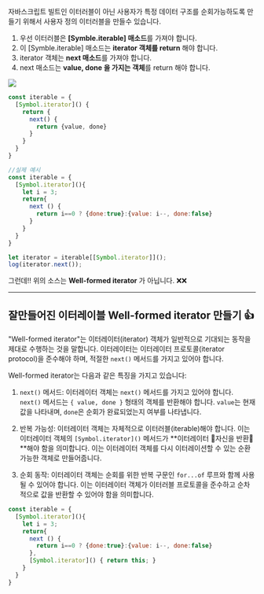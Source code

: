 자바스크립트 빌트인 이터러블이 아닌 사용자가 특정 데이터 구조를 순회가능하도록 만들기 위해서 사용자 정의 이터러블을 만들수 있습니다. 

1. 우선 이터러블은 **[Symble.iterable] 매소드**를 가져야 합니다.
2. 이 [Symble.iterable] 매소드는 **iterator 객체를 return** 해야 합니다.
3. iterator 객체는 **next 매소드**를 가져야 합니다.
4. next 매소드는 **value, done 을 가지는 객체**를 return 해야 합니다.

![](https://velog.velcdn.com/images/boyeon_jeong/post/24204812-b0fb-4597-bf13-3fad591dab5f/image.png)



```javascript
const iterable = {
  [Symbol.iterator]() {
    return {
      next() {
        return {value, done}
      }
    }
  }
}

//실제 예시
const iterable = {
  [Symbol.iterator](){
    let i = 3;
    return{
      next () {
        return i==0 ? {done:true}:{value: i--, done:false}
      }
    }
  }
}

let iterator = iterable[[Symbol.iterator]]();
log(iterator.next());
```

그런데!! 위의 소스는 **Well-formed iterator** 가 아닙니다. ❌❌

---
## 잘만들어진 이터레이블 Well-formed iterator 만들기 👍


"Well-formed iterator"는 이터레이터(iterator) 객체가 일반적으로 기대되는 동작을 제대로 수행하는 것을 말합니다. 이터레이터는 이터레이터 프로토콜(iterator protocol)을 준수해야 하며, 적절한 `next()` 메서드를 가지고 있어야 합니다.

Well-formed iterator는 다음과 같은 특징을 가지고 있습니다:

1. `next()` 메서드: 이터레이터 객체는 `next()` 메서드를 가지고 있어야 합니다. `next()` 메서드는 `{ value, done }` 형태의 객체를 반환해야 합니다. `value`는 현재 값을 나타내며, `done`은 순회가 완료되었는지 여부를 나타냅니다.

2. 반복 가능성: 이터레이터 객체는 자체적으로 이터러블(iterable)해야 합니다. 이는 이터레이터 객체의 `[Symbol.iterator]()` 메서드가 **이터레이터 🌟자신을 반환🌟**해야 함을 의미합니다. 이는 이터레이터 객체를 다시 이터레이션할 수 있는 순환 가능한 객체로 만들어줍니다.

3. 순회 동작: 이터레이터 객체는 순회를 위한 반복 구문인 `for...of` 루프와 함께 사용될 수 있어야 합니다. 이는 이터레이터 객체가 이터러블 프로토콜을 준수하고 순차적으로 값을 반환할 수 있어야 함을 의미합니다.


```javascript
const iterable = {
  [Symbol.iterator](){
    let i = 3;
    return{
      next () {
        return i==0 ? {done:true}:{value: i--, done:false}
      },
      [Symbol.iterator]() { return this; }
    }
  }
}
```
